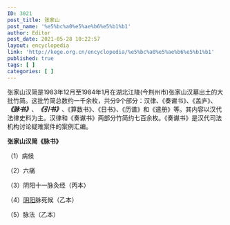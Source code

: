 ```yaml
---
ID: 3021
post_title: 张家山
post_name: '%e5%bc%a0%e5%ae%b6%e5%b1%b1'
author: Editor
post_date: 2021-05-28 10:22:57
layout: encyclopedia
link: 'http://kege.org.cn/encyclopedia/%e5%bc%a0%e5%ae%b6%e5%b1%b1'
published: true
tags: [ ]
categories: [ ]
---
```

张家山汉简是1983年12月至1984年1月在湖北江陵(今荆州市)张家山汉墓出土的大批竹简。这批竹简总数约一千余枚，共分9个部分：汉律、《奏谳书》、《盖庐》、<strong><em>《脉书》</em></strong>、<strong><em>《引书》</em></strong>、《算数书》、《日书》、《历谱》和《遣册》等。其内容以汉代法律史料为主。汉律和《奏谳书》两部分竹简约七百余枚。《奏谳书》是汉代司法机构讨论疑难案件的案例汇编。

<strong>张家山汉简《脉书》</strong>
<div class="post-inner thin ">
<div class="entry-content">

（1）病候

（2）六痛

（3）阴阳十一脉灸经（丙本）

（4）<a class="encyclopedia tooltipstered" href="http://kege.org.cn/encyclopedia/%e9%98%b4%e9%98%b3" target="_self" rel="noopener">阴阳</a>脉死候（乙本）

（5）脉法（乙本）

</div>
</div>